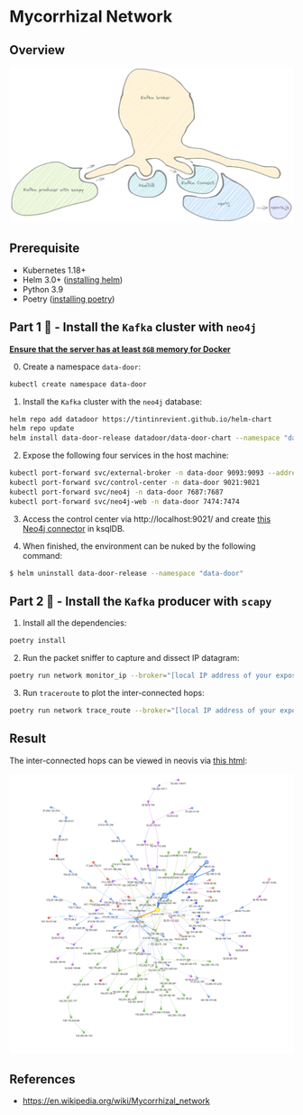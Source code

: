 # Mycorrhizal Network

## Overview

<p float="left">
    <img src="pix/mycorrhizal-network-infrastructure.png" width="800" />
</p>

## Prerequisite

* Kubernetes 1.18+
* Helm 3.0+ ([installing helm](https://helm.sh/docs/intro/install/))
* Python 3.9
* Poetry ([installing poetry](https://python-poetry.org/))

## Part 1 🧠 - Install the `Kafka` cluster with `neo4j`

<ins>**Ensure that the server has at least `8GB` memory for Docker**</ins>

0. Create a namespace `data-door`:
```bash
kubectl create namespace data-door
```

1. Install the `Kafka` cluster with the `neo4j` database:
```bash
helm repo add datadoor https://tintinrevient.github.io/helm-chart
helm repo update
helm install data-door-release datadoor/data-door-chart --namespace "data-door"
```

2. Expose the following four services in the host machine:
```bash
kubectl port-forward svc/external-broker -n data-door 9093:9093 --address='0.0.0.0'
kubectl port-forward svc/control-center -n data-door 9021:9021
kubectl port-forward svc/neo4j -n data-door 7687:7687
kubectl port-forward svc/neo4j-web -n data-door 7474:7474
```

3. Access the control center via http://localhost:9021/ and create [this Neo4j connector](ksql/neo4j_traffic_sink.sql) in ksqlDB.

4. When finished, the environment can be nuked by the following command:
```bash
$ helm uninstall data-door-release --namespace "data-door"
```

## Part 2 🐙 - Install the `Kafka` producer with `scapy` 

1. Install all the dependencies:
```bash
poetry install
```

2. Run the packet sniffer to capture and dissect IP datagram:
```bash
poetry run network monitor_ip --broker="[local IP address of your exposed external Kafka broker]:9093"
```

3. Run `traceroute` to plot the inter-connected hops:
```bash
poetry run network trace_route --broker="[local IP address of your exposed external Kafka broker]:9093"
```

## Result

The inter-connected hops can be viewed in neovis via [this html](neovis/network-hops.html):
<p float="left">
    <img src="pix/traceroute_v2.png" width="800" />
</p>

## References
* https://en.wikipedia.org/wiki/Mycorrhizal_network
